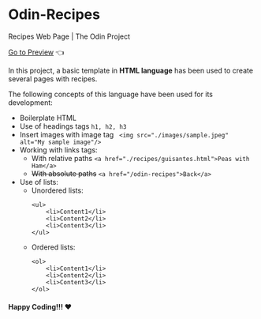 # Odin-Recipes
Recipes Web Page | The Odin Project

[Go to Preview](https://carlosfrontend.github.io/odin-recipes/) :point_left:

In this project, a basic template in **HTML language** has been used to create several pages with recipes.

The following concepts of this language have been used for its development:

* Boilerplate HTML
* Use of headings tags ```h1, h2, h3```
* Insert images with image tag ``` <img src="./images/sample.jpeg" alt="My sample image"/>```
* Working with links tags:
    * With relative paths ```<a href="./recipes/guisantes.html">Peas with Ham</a>```
    * ~~With absolute paths~~ ```<a href="/odin-recipes">Back</a>```
* Use of lists:
    * Unordered lists:
        ```
        <ul>
            <li>Content1</li>
            <li>Content2</li>
            <li>Content3</li>
        </ul>
        ```
    * Ordered lists:
        ```
        <ol>
            <li>Content1</li>
            <li>Content2</li>
            <li>Content3</li>
        </ol>
        ```

#### Happy Coding!!! :heart:
